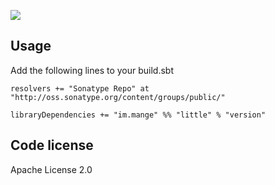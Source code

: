 <a href="https://travis-ci.org/alltonp/little" target="_blank"><img src="https://travis-ci.org/alltonp/little.png?branch=master"></a>

Usage
-----
Add the following lines to your build.sbt

    resolvers += "Sonatype Repo" at "http://oss.sonatype.org/content/groups/public/"

    libraryDependencies += "im.mange" %% "little" % "version"


Code license
------------
Apache License 2.0
